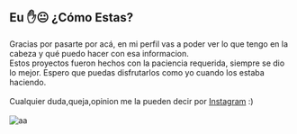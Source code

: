## Eu ✋😐 ¿Cómo Estas?

<!--
**brandonporcel/brandonporcel** is a ✨ _special_ ✨ repository because its `README.md` (this file) appears on your GitHub profile.

Here are some ideas to get you started:

- 🔭 I’m currently working on ...
- 🌱 I’m currently learning ...
- 👯 I’m looking to collaborate on ...
- 🤔 I’m looking for help with ...
- 💬 Ask me about ...
- 📫 How to reach me: ...
- 😄 Pronouns: ...
- ⚡ Fun fact: ...
-->
Gracias por pasarte por acá, en mi perfil vas a poder ver lo que tengo en la cabeza y qué puedo hacer con esa informacion.
<br>
Estos proyectos fueron hechos con la paciencia requerida, siempre se dio lo mejor. Espero que puedas disfrutarlos como yo cuando los estaba haciendo.
<br>
<br>
Cualquier duda,queja,opinion me la pueden decir por [Instagram](https://instagram.com/brandonporcel/) :)
<br><br>
![aa](https://user-images.githubusercontent.com/66080281/97233815-59a2d200-17be-11eb-8e6c-9e295056b643.jpg)
